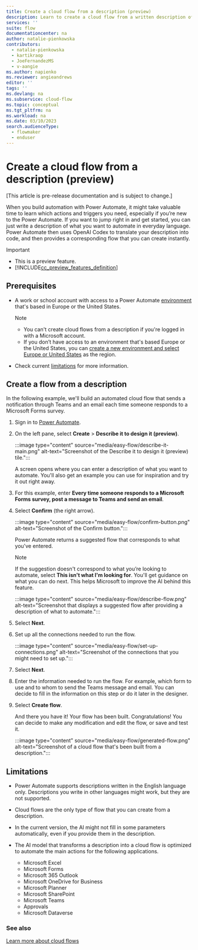```yaml
---
title: Create a cloud flow from a description (preview)
description: Learn to create a cloud flow from a written description of the scenario.
services: ''
suite: flow
documentationcenter: na
author: natalie-pienkowska
contributors:
  - natalie-pienkowska
  - kartikraop
  - JoeFernandezMS
  - v-aangie
ms.author: napienko
ms.reviewer: angieandrews
editor: ''
tags: ''
ms.devlang: na
ms.subservice: cloud-flow
ms.topic: conceptual
ms.tgt_pltfrm: na
ms.workload: na
ms.date: 03/10/2023
search.audienceType: 
  - flowmaker
  - enduser
---
```


# Create a cloud flow from a description (preview)

[This article is pre-release documentation and is subject to change.]

When you build automation with Power Automate, it might take valuable time to learn which actions and triggers you need, especially if you’re new to the Power Automate. If you want to jump right in and get started, you can just write a description of what you want to automate in everyday language. Power Automate then uses OpenAI Codex to translate your description into code, and then provides a corresponding flow that you can create instantly.

> [!IMPORTANT]
>
> - This is a preview feature.
> - [!INCLUDE[cc_preview_features_definition](includes/cc-preview-features-definition.md)]

## Prerequisites

- A work or school account with access to a Power Automate [environment](/power-platform/admin/create-environment#create-an-environment-in-the-power-platform-admin-center) that's based in Europe or the United States.
  
  >[!NOTE]
  >- You can't create cloud flows from a description if you're logged in with a Microsoft account.
  >- If you don’t have access to an environment that's based Europe or the United States, you can [create a new environment and select Europe or United States](/power-platform/admin/create-environment#create-an-environment-in-the-power-platform-admin-center) as the region.

- Check current [limitations](#limitations) for more information.

## Create a flow from a description

In the following example, we'll build an automated cloud flow that sends a notification through Teams and an email each time someone responds to a Microsoft Forms survey.

1. Sign in to [Power Automate](https://make.powerautomate.com).

1. On the left pane, select **Create** > **Describe it to design it (preview)**.

    :::image type="content" source="media/easy-flow/describe-it-main.png" alt-text="Screenshot of the Describe it to design it (preview) tile.":::

   A screen opens where you can enter a description of what you want to automate. You'll also get an example you can use for inspiration and try it out right away.

1. For this example, enter **Every time someone responds to a Microsoft Forms survey, post a message to Teams and send an email**.

1. Select **Confirm** (the right arrow).

    :::image type="content" source="media/easy-flow/confirm-button.png" alt-text="Screenshot of the Confirm button.":::

    Power Automate returns a suggested flow that corresponds to what you've entered.

    >[!NOTE]
    >
    >If the suggestion doesn't correspond to what you’re looking to automate, select **This isn't what I'm looking for**. You'll get guidance on what you can do next. This helps Microsoft to improve the AI behind this feature.

      :::image type="content" source="media/easy-flow/describe-flow.png" alt-text="Screenshot that displays a suggested flow after providing a description of what to automate.":::

1. Select **Next**.

1. Set up all the connections needed to run the flow.

    :::image type="content" source="media/easy-flow/set-up-connections.png" alt-text="Screenshot of the connections that you might need to set up.":::

1. Select **Next**.

1. Enter the information needed to run the flow. For example, which form to use and to whom to send the Teams message and email. You can decide to fill in the information on this step or do it later in the designer.

1. Select **Create flow**.

   And there you have it! Your flow has been built. Congratulations! You can decide to make any modification and edit the flow, or save and test it.

    :::image type="content" source="media/easy-flow/generated-flow.png" alt-text="Screenshot of a cloud flow that's been built from a description.":::

## Limitations

- Power Automate supports descriptions written in the English language only. Descriptions you write in other languages might work, but they are not supported.

- Cloud flows are the only type of flow that you can create from a description.

- In the current version, the AI might not fill in some parameters automatically, even if you provide them in the description.

- The AI model that transforms a description into a cloud flow is optimized to automate the main actions for the following applications.

  - Microsoft Excel
  - Microsoft Forms
  - Microsoft 365 Outlook
  - Microsoft OneDrive for Business
  - Microsoft Planner
  - Microsoft SharePoint
  - Microsoft Teams
  - Approvals
  - Microsoft Dataverse
  
### See also

[Learn more about cloud flows](./overview-cloud.md)  
